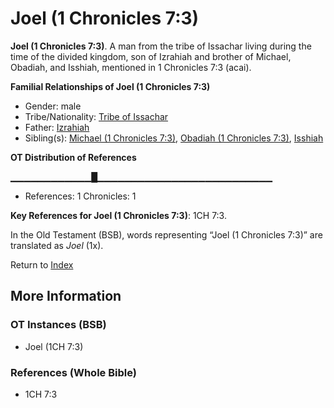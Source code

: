 # Joel (1 Chronicles 7:3)
**Joel (1 Chronicles 7:3)**. 
A man from the tribe of Issachar living during the time of the divided kingdom, son of Izrahiah and brother of Michael, Obadiah, and Isshiah, mentioned in 1 Chronicles 7:3 (acai). 




**Familial Relationships of Joel (1 Chronicles 7:3)**


* Gender: male
* Tribe/Nationality: [Tribe of Issachar](../../../groups/md/acai/Issachar.md)
* Father: [Izrahiah](Izrahiah.md)
* Sibling(s): [Michael (1 Chronicles 7:3)](Michael.5.md), [Obadiah (1 Chronicles 7:3)](Obadiah.3.md), [Isshiah](Isshiah.md)


**OT Distribution of References**

▁▁▁▁▁▁▁▁▁▁▁▁█▁▁▁▁▁▁▁▁▁▁▁▁▁▁▁▁▁▁▁▁▁▁▁▁▁▁
* References: 1 Chronicles: 1



**Key References for Joel (1 Chronicles 7:3)**: 
1CH 7:3. 


In the Old Testament (BSB), words representing “Joel (1 Chronicles 7:3)” are translated as 
*Joel* (1x). 




Return to [Index](00-Index.md)

## More Information

### OT Instances (BSB)

* Joel (1CH 7:3)



### References (Whole Bible)

* 1CH 7:3



